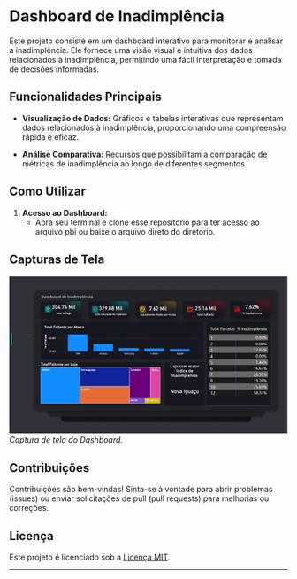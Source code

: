 
# Dashboard de Inadimplência

Este projeto consiste em um dashboard interativo para monitorar e analisar a inadimplência. Ele fornece uma visão visual e intuitiva dos dados relacionados à inadimplência, permitindo uma fácil interpretação e tomada de decisões informadas.

## Funcionalidades Principais

- **Visualização de Dados:** Gráficos e tabelas interativas que representam dados relacionados à inadimplência, proporcionando uma compreensão rápida e eficaz.


- **Análise Comparativa:** Recursos que possibilitam a comparação de métricas de inadimplência ao longo de diferentes segmentos.

## Como Utilizar


1. **Acesso ao Dashboard:**
   - Abra seu terminal e clone esse repositorio para ter acesso ao arquivo pbi ou baixe o arquivo direto do diretorio.

## Capturas de Tela


![Dashboard Screenshot](Screenshot%20Dashboard.png)
*Captura de tela do Dashboard.*




## Contribuições

Contribuições são bem-vindas! Sinta-se à vontade para abrir problemas (issues) ou enviar solicitações de pull (pull requests) para melhorias ou correções.

## Licença

Este projeto é licenciado sob a [Licença MIT](LICENSE).

---

